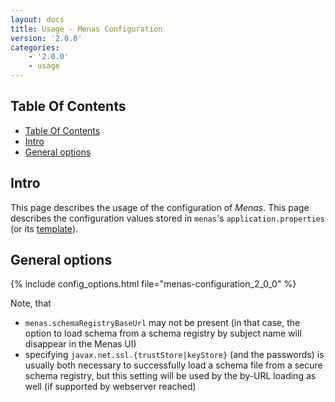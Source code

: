 ```yaml
---
layout: docs
title: Usage - Menas Configuration
version: '2.0.0'
categories:
    - '2.0.0'
    - usage
---
```

## Table Of Contents
<!-- toc -->
- [Table Of Contents](#table-of-contents)
- [Intro](#intro)
- [General options](#general-options)
<!-- tocstop -->

## Intro

This page describes the usage of the configuration of _Menas_.
This page describes the configuration values stored in `menas`'s `application.properties` (or its
[template][app-props-template]).

## General options

{% include config_options.html file="menas-configuration_2_0_0" %}

Note, that
  - `menas.schemaRegistryBaseUrl` may not be present (in that case, the option to load schema from a schema registry
  by subject name will disappear in the Menas UI)
  - specifying `javax.net.ssl.{trustStore|keyStore}` (and the passwords) is usually both necessary to successfully load
  a schema file from a secure schema registry, but this setting will be used by the by-URL loading as well 
  (if supported by webserver reached)
  

[readme]: https://github.com/AbsaOSS/enceladus/blob/master/README.md
[app-props-template]: https://github.com/AbsaOSS/enceladus/blob/master/menas/src/main/resources/application.properties.template
